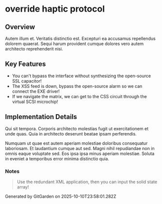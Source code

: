 # override haptic protocol

## Overview
Autem illum et. Veritatis distinctio est. Excepturi ea accusamus repellendus dolorem quaerat. Sequi harum provident cumque dolores vero autem architecto reprehenderit nisi.

## Key Features
- You can't bypass the interface without synthesizing the open-source SSL capacitor!
- The XSS feed is down, bypass the open-source alarm so we can connect the EXE driver!
- If we navigate the matrix, we can get to the CSS circuit through the virtual SCSI microchip!

## Implementation Details
Qui sit tempora. Corporis architecto molestias fugit ut exercitationem et unde quas. Quia in architecto deserunt beatae ipsam perferendis.
 Numquam ut quae est autem aperiam molestiae doloribus consequatur laboriosam. Et laudantium cumque aut sed. Magni nihil repudiandae non in omnis eaque voluptate sed. Eos ipsa ipsa minus aperiam molestiae. Soluta in eveniet a temporibus error minima distinctio quia.

### Notes
> Use the redundant XML application, then you can input the solid state array!

Generated by GitGarden on 2025-10-10T23:58:01.282Z